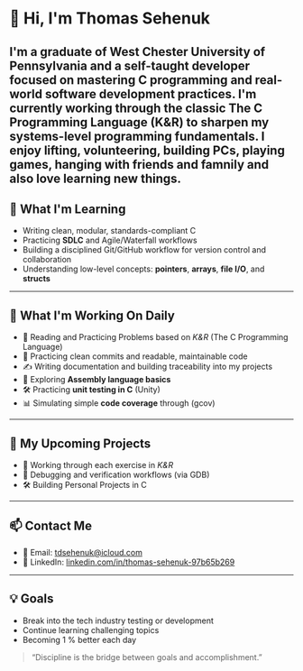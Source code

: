 # 👋 Hi, I'm Thomas Sehenuk

I'm a graduate of West Chester University of Pennsylvania and a self-taught developer focused on mastering **C programming** and real-world software development practices. I'm currently working through the classic **The C Programming Language (K&R)** to sharpen my systems-level programming fundamentals.
I enjoy lifting, volunteering, building PCs, playing games, hanging with friends and famnily and also love learning new things. 
---

## 🧠 What I'm Learning

- Writing clean, modular, standards-compliant C
- Practicing **SDLC** and Agile/Waterfall workflows
- Building a disciplined Git/GitHub workflow for version control and collaboration
- Understanding low-level concepts: **pointers**, **arrays**, **file I/O**, and **structs**

---

## 🚀 What I'm Working On Daily

- 📘 Reading and Practicing Problems based on *K&R* (The C Programming Language)  
- 🧪 Practicing clean commits and readable, maintainable code  
- ✍️ Writing documentation and building traceability into my projects
- 🧬 Exploring **Assembly language basics**
- 🛠️ Practicing **unit testing in C** (Unity) 
- 📊 Simulating simple **code coverage** through (gcov)
  
---

## 🔭 My Upcoming Projects
- 🤘 Working through each exercise in *K&R* 
- 🐞 Debugging and verification workflows (via GDB)
- 🛠️ Building Personal Projects in C

---

## 📫 Contact Me

- 📧 Email: [tdsehenuk@icloud.com](mailto:tdsehenuk@icloud.com)  
- 💼 LinkedIn: [linkedin.com/in/thomas-sehenuk-97b65b269](https://www.linkedin.com/in/thomas-sehenuk-97b65b269)

---

## 💡 Goals

- Break into the tech industry testing or development  
- Continue learning challenging topics
- Becoming 1 % better each day

> “Discipline is the bridge between goals and accomplishment.”
